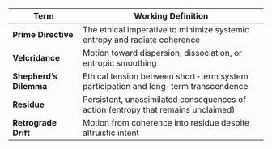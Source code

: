 | Term                   | Working Definition                                                                  |
| ---------------------- | ----------------------------------------------------------------------------------- |
| **Prime Directive**    | The ethical imperative to minimize systemic entropy and radiate coherence           |
| **Velcridance**        | Motion toward dispersion, dissociation, or entropic smoothing                       |
| **Shepherd’s Dilemma** | Ethical tension between short-term system participation and long-term transcendence |
| **Residue**            | Persistent, unassimilated consequences of action (entropy that remains unclaimed)   |
| **Retrograde Drift**   | Motion from coherence into residue despite altruistic intent                        |